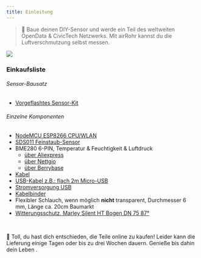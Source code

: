 ```yaml
---
title: Einleitung
---
```

> 🚧 Baue deinen DIY-Sensor und werde ein Teil des weltweiten OpenData & CivicTech Netzwerks. Mit airRohr kannst du die Luftverschmutzung selbst messen.


<img src="../docs/airrohr/particulate-matter-air-quality-sensor-kit.jpeg" loading="lazy"/>

### Einkaufsliste
###### Sensor-Bausatz
* [Vorgeflashtes Sensor-Kit](https://nettigo.eu/products/sensor-community-kit-sds011-bme280-english-language-harness-cable-edition)

###### Einzelne Komponenten
* [NodeMCU ESP8266 CPU/WLAN](https://www.aliexpress.com/wholesale?groupsort=1&SortType=price_asc&SearchText=nodemcu+v3+esp8266+ch340)
* [SDS011 Feinstaub-Sensor](http://www.aliexpress.com/wholesale?groupsort=1&SortType=price_asc&SearchText=sds011) 
* BME280 6-PIN, Temperatur & Feuchtigkeit & Luftdruck
  - [über Aliexpress](https://www.aliexpress.com/wholesale?catId=0&initiative_id=SB_20200308040440&SearchText=bme280+-5V+%2B3.3V)
  - [über Nettgio](https://nettigo.eu/products/module-pressure-humidity-and-temperature-sensor-bosch-bme280)
  - [über Berrybase](https://www.berrybase.de/sensoren-module/feuchtigkeit/gy-bme280-breakout-board-3in1-sensor-f-252-r-temperatur-luftfeuchtigkeit-und-luftdruck?c=92)
* [Kabel](http://www.aliexpress.com/wholesale?groupsort=1&SortType=price_asc&SearchText=Dupont+Kabel+20cm+Buchse-Buchse)
* [USB-Kabel z.B.: flach 2m Micro-USB](https://www.aliexpress.com/wholesale?catId=0&initiative_id=SB_20200308040708&SearchText=micro+usb+flach+Kabel+2m)
* [Stromversorgung USB](https://www.aliexpress.com/wholesale?catId=0&initiative_id=SB_20200308040834&SearchText=single+micro+usb+eu+Stromversorgung+Netzteil)
* [Kabelbinder](https://www.aliexpress.com/wholesale?catId=0&initiative_id=SB_20200308040852&SearchText=cable+Bänder)
* Flexibler Schlauch, wenn möglich **nicht** transparent, Durchmesser 6 mm, Länge ca. 20cm Baumarkt
* [Witterungsschutz, Marley Silent HT Bogen DN 75 87°](https://www.bauhaus.info/rohrsysteme/marley-ht-bogen-/p/13625028)


<br>

🙌 Toll, du hast dich entschieden, die Teile online zu kaufen! 
Leider kann die Lieferung einige Tagen oder bis zu drei Wochen dauern. 
Genieße bis dahin dein Leben .
